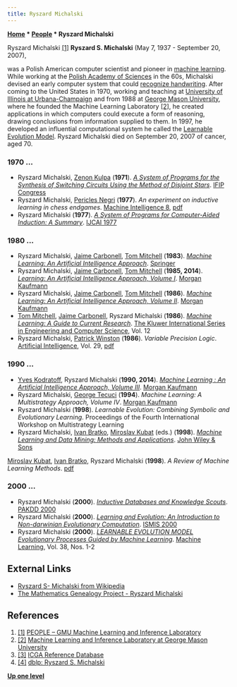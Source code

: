 ```yaml
---
title: Ryszard Michalski
---
```

**[Home](Home "Home") \* [People](People "People") \* Ryszard Michalski**



 [](https://www.mli.gmu.edu/index.php/people/) Ryszard Michalski <a id="cite-note-1" href="#cite-ref-1">[1]</a> 
**Ryszard S. Michalski** (May 7, 1937 - September 20, 2007),  

was a Polish American computer scientist and pioneer in [machine learning](Learning "Learning"). While working at the [Polish Academy of Sciences](https://en.wikipedia.org/wiki/Polish_Academy_of_Sciences) in the 60s, Michalski devised an early computer system that could [recognize handwriting](https://en.wikipedia.org/wiki/Handwriting_recognition). After coming to the United States in 1970, working and teaching at [University of Illinois at Urbana-Champaign](University_of_Illinois_at_Urbana-Champaign "University of Illinois at Urbana-Champaign") and from 1988 at [George Mason University](https://en.wikipedia.org/wiki/George_Mason_University), where he founded the Machine Learning Laboratory <a id="cite-note-2" href="#cite-ref-2">[2]</a>, he created applications in which computers could execute a form of reasoning, drawing conclusions from information supplied to them. In 1997, he developed an influential computational system he called the [Learnable Evolution Model](https://en.wikipedia.org/wiki/Learnable_Evolution_Model). Ryszard Michalski died on September 20, 2007 of cancer, aged 70. 



### 1970 ...


* Ryszard Michalski, [Zenon Kulpa](https://en.wikipedia.org/wiki/Zenon_Kulpa) (**1971**). *[A System of Programs for the Synthesis of Switching Circuits Using the Method of Disjoint Stars](https://www.semanticscholar.org/paper/A-System-of-Programs-for-the-Synthesis-of-Switching-Michalski-Kulpa/95882e3c4df9478121c8b230dfcc21042c8bae9f)*. [IFIP Congress](Conferences#IFIP5 "Conferences")
* Ryszard Michalski, [Pericles Negri](index.php?title=Pericles_Negri&action=edit&redlink=1 "Pericles Negri (page does not exist)") (**1977**). *An experiment on inductive learning in chess endgames*. [Machine Intelligence 8](https://www.doc.ic.ac.uk/~shm/MI/mi8.html), [pdf](http://www.mli.gmu.edu/papers/69-78/77-1.pdf)
* Ryszard Michalski (**1977**). *[A System of Programs for Computer-Aided Induction: A Summary](http://mars.gmu.edu/handle/1920/1541?show=full)*. [IJCAI 1977](Conferences#IJCAI1977 "Conferences")


### 1980 ...


* Ryszard Michalski, [Jaime Carbonell](Jaime_Carbonell "Jaime Carbonell"), [Tom Mitchell](Tom_Mitchell "Tom Mitchell") (**1983**). *[Machine Learning: An Artificial Intelligence Approach](https://link.springer.com/book/10.1007%2F978-3-662-12405-5)*. [Springer](https://en.wikipedia.org/wiki/Springer_Science%2BBusiness_Media)
* Ryszard Michalski, [Jaime Carbonell](Jaime_Carbonell "Jaime Carbonell"), [Tom Mitchell](Tom_Mitchell "Tom Mitchell") (**1985, 2014**). *[Learning: An Artificial Intelligence Approach, Volume I](https://www.elsevier.com/books/machine-learning/michalski/978-0-08-051054-5?gclid=EAIaIQobChMItc_hsp_34AIVUeR3Ch2l9QcDEAYYASABEgKW4_D_BwEMachine)*. [Morgan Kaufmann](https://en.wikipedia.org/wiki/Morgan_Kaufmann_Publishers)
* Ryszard Michalski, [Jaime Carbonell](Jaime_Carbonell "Jaime Carbonell"), [Tom Mitchell](Tom_Mitchell "Tom Mitchell") (**1986**). *[Machine Learning: An Artificial Intelligence Approach, Volume II](https://dl.acm.org/citation.cfm?id=21934)*. [Morgan Kaufmann](https://en.wikipedia.org/wiki/Morgan_Kaufmann_Publishers)
* [Tom Mitchell](Tom_Mitchell "Tom Mitchell"), [Jaime Carbonell](Jaime_Carbonell "Jaime Carbonell"), Ryszard Michalski (**1986**). *[Machine Learning: A Guide to Current Research](https://link.springer.com/book/10.1007%2F978-1-4613-2279-5)*. [The Kluwer International Series in Engineering and Computer Science](https://en.wikipedia.org/wiki/Wolters_Kluwer), Vol. 12
* Ryszard Michalski, [Patrick Winston](Patrick_Winston "Patrick Winston") (**1986**). *Variable Precision Logic*. [Artificial Intelligence](https://en.wikipedia.org/wiki/Artificial_Intelligence_(journal)), Vol. 29, [pdf](http://www.mli.gmu.edu/papers/86-90/86-29.pdf)


### 1990 ...


* [Yves Kodratoff](index.php?title=Yves_Kodratoff&action=edit&redlink=1 "Yves Kodratoff (page does not exist)"), Ryszard Michalski (**1990, 2014**). *[Machine Learning : An Artificial Intelligence Approach, Volume III](https://www.elsevier.com/books/machine-learning/kodratoff/978-0-08-051055-2)*. [Morgan Kaufmann](https://en.wikipedia.org/wiki/Morgan_Kaufmann_Publishers)
* Ryszard Michalski, [George Tecuci](index.php?title=George_Tecuci&action=edit&redlink=1 "George Tecuci (page does not exist)") (**1994**). *Machine Learning: A Multistrategy Approach, Volume IV*. [Morgan Kaufmann](https://en.wikipedia.org/wiki/Morgan_Kaufmann_Publishers)
* Ryszard Michalski (**1998**). *Learnable Evolution: Combining Symbolic and Evolutionary Learning*. Proceedings of the Fourth International Workshop on Multistrategy Learning
* Ryszard Michalski, [Ivan Bratko](Ivan_Bratko "Ivan Bratko"), [Miroslav Kubat](Miroslav_Kubat "Miroslav Kubat") (eds.) (**1998**). *[Machine Learning and Data Mining: Methods and Applications](https://www.wiley.com/en-gb/Machine+Learning+and+Data+Mining%3A+Methods+and+Applications-p-9780471971993)*. [John Wiley & Sons](https://en.wikipedia.org/wiki/John_Wiley_%26_Sons)


 [Miroslav Kubat](Miroslav_Kubat "Miroslav Kubat"), [Ivan Bratko](Ivan_Bratko "Ivan Bratko"), Ryszard Michalski (**1998**). *A Review of Machine Learning Methods*. [pdf](http://lacam.di.uniba.it/people/courses/IA/IA1213/IA/letture/MLReview.pdf)
### 2000 ...


* Ryszard Michalski (**2000**). *[Inductive Databases and Knowledge Scouts](https://link.springer.com/chapter/10.1007/3-540-45571-X_2)*. [PAKDD 2000](https://dblp.uni-trier.de/db/conf/pakdd/pakdd2000.html)
* Ryszard Michalski (**2000**). *[Learning and Evolution: An Introduction to Non-darwinian Evolutionary Computation](https://link.springer.com/chapter/10.1007/3-540-39963-1_3)*. [ISMIS 2000](https://dblp.uni-trier.de/db/conf/ismis/ismis2000.html)
* Ryszard Michalski (**2000**). *[LEARNABLE EVOLUTION MODEL Evolutionary Processes Guided by Machine Learning](https://link.springer.com/article/10.1023/A:1007677805582)*. [Machine Learning](https://en.wikipedia.org/wiki/Machine_Learning_(journal)), Vol. 38, Nos. 1-2


## External Links


* [Ryszard S- Michalski from Wikipedia](https://en.wikipedia.org/wiki/Ryszard_S._Michalski)
* [The Mathematics Genealogy Project - Ryszard Michalski](https://genealogy.math.ndsu.nodak.edu/id.php?id=116829)


## References


1. <a id="cite-ref-1" href="#cite-note-1">[1]</a> [PEOPLE – GMU Machine Learning and Inference Laboratory](https://www.mli.gmu.edu/index.php/people/)
2. <a id="cite-ref-2" href="#cite-note-2">[2]</a> [Machine Learning and Inference Laboratory at George Mason University](http://www.mli.gmu.edu/)
3. <a id="cite-ref-3" href="#cite-note-3">[3]</a> [ICGA Reference Database](ICGA_Journal#RefDB "ICGA Journal")
4. <a id="cite-ref-4" href="#cite-note-4">[4]</a> [dblp: Ryszard S. Michalski](https://dblp.uni-trier.de/pers/hd/m/Michalski:Ryszard_S=.html)

**[Up one level](People "People")**







 

